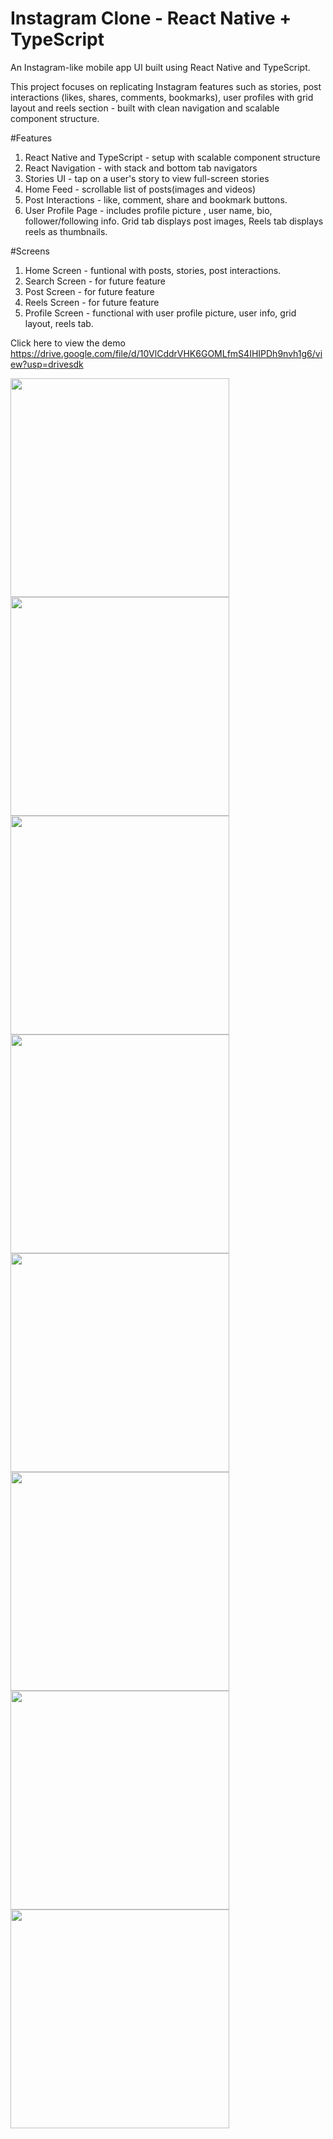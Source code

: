 # Instagram Clone - React Native + TypeScript

An Instagram-like mobile app UI built using React Native and TypeScript.

This project focuses on replicating Instagram features such as stories, post interactions (likes, shares, comments, bookmarks), user profiles with grid layout and reels section - built with clean navigation and scalable component structure. 

#Features
1. React Native and TypeScript - setup with scalable component structure
2. React Navigation - with stack and bottom tab navigators
3. Stories UI - tap on a user's story to view full-screen stories
4. Home Feed - scrollable list of posts(images and videos)
5. Post Interactions - like, comment, share and bookmark buttons.
6. User Profile Page - includes profile picture , user name,  bio, follower/following info. Grid tab displays post images, Reels tab displays reels as thumbnails.

#Screens
1. Home Screen - funtional with posts, stories, post interactions.
2. Search Screen - for future feature
3. Post Screen - for future feature
4. Reels Screen - for future feature
5. Profile Screen - functional with user profile picture, user info, grid layout, reels tab.

Click here to view the demo 
https://drive.google.com/file/d/10VlCddrVHK6GOMLfmS4IHIPDh9nvh1g6/view?usp=drivesdk

<img src='https://github.com/user-attachments/assets/fff07e85-8a80-4c21-9bdc-af82ebffad5a' width='350' />
<img src='https://github.com/user-attachments/assets/daa40e3d-07cd-4f2a-bbf7-b89acfb3da4f' width='350' />
<img src='https://github.com/user-attachments/assets/79fe9eb7-b69c-40da-b5bb-64b9754213e8' width='350' />
<img src='https://github.com/user-attachments/assets/dae6b096-0e21-4a80-9654-12ed5d41a7cf' width='350' />
<img src='https://github.com/user-attachments/assets/f84d5cd3-afd1-457c-b627-2f89999381ef' width='350' />
<img src='https://github.com/user-attachments/assets/44edd3b2-24a4-4eb4-9abf-fd239ec2161e' width='350' />
<img src='https://github.com/user-attachments/assets/cbc94ee4-fa89-4537-ad53-0acd89195b6b' width='350' />
<img src='https://github.com/user-attachments/assets/e40dc46a-55ec-4337-bb79-87c846860a89' width='350' />










   

   

